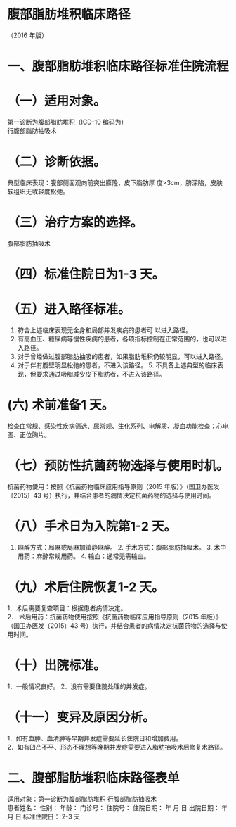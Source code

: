 # 腹部脂肪堆积临床路径  
（2016 年版）  
# 一、腹部脂肪堆积临床路径标准住院流程  
# （一）适用对象。  
第一诊断为腹部脂肪堆积（ICD-10 编码为）  
行腹部脂肪抽吸术  
# （二）诊断依据。  
典型临床表现：腹部侧面观向前突出膨隆，皮下脂肪厚 度>3cm，脐深陷，皮肤软组织无或轻度松弛。  
# （三）治疗方案的选择。  
腹部脂肪抽吸术  
# （四）标准住院日为1-3 天。  
# （五）进入路径标准。  
1. 符合上述临床表现无全身和局部并发疾病的患者可 以进入路径。  
2. 有高血压、糖尿病等慢性疾病的患者，各项指标控制在正常范围的，也可以进入路径。  
3. 对于曾经做过腹部脂肪抽吸的患者，如果脂肪堆积仍较明显，可以进入路径。  
4. 对于伴有腹壁明显松弛的患者，不进入该路径。 5. 不具备上述典型的临床表现，但要求通过吸脂减少皮下脂肪者，不进入该路径。  
# (六) 术前准备1 天。  
检查血常规、感染性疾病筛选、尿常规、生化系列、电解质、凝血功能检查；心电图、正位胸片。  
# （七）预防性抗菌药物选择与使用时机。  
抗菌药物使用：按照《抗菌药物临床应用指导原则（2015 年版）》（国卫办医发〔2015〕43 号）执行，并结合患者的病情决定抗菌药物的选择与使用时间。  
# （八）手术日为入院第1-2 天。  
1. 麻醉方式：局麻或局麻加镇静麻醉。      2. 手术方式：腹部脂肪抽吸术。      3. 术中用药：麻醉常规用药。      4. 输血：通常无需输血。  
# （九）术后住院恢复1-2 天。  
1．术后需要复查项目：根据患者病情决定。  
2． 术后用药：抗菌药物使用按照《抗菌药物临床应用指导原则（2015 年版）》（国卫办医发〔2015〕43 号）执行，并结合患者的病情决定抗菌药物的选择与使用时间。  
# （十）出院标准。  
1．一般情况良好。      2．没有需要住院处理的并发症。  
# （十一）变异及原因分析。  
1．如有血肿、血清肿等早期并发症需要延长住院日和增加费用。  
2．如有凹凸不平、形态不理想等晚期并发症需要进入脂肪抽吸术后修复术路径。  
# 二、腹部脂肪堆积临床路径表单  
适用对象：第一诊断为腹部脂肪堆积                行腹部脂肪抽吸术  
患者姓名：          性别：     年龄：    门诊号：        住院号：             住院日期：    年   月   日   出院日期：    年   月   日     标准住院日： 2-3 天  
